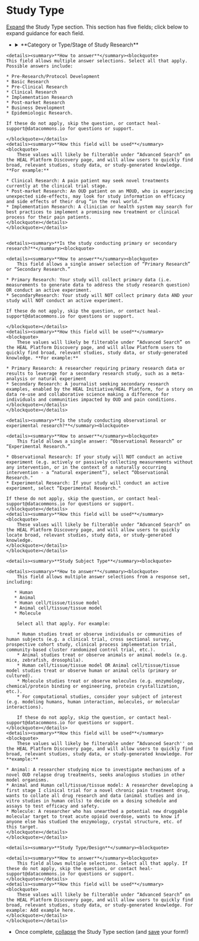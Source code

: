 # Study Type

[Expand](expand-or-collapse-cedar-form-section.md) the Study Type section. This section has five fields; click below to expand guidance for each field.
    
   * <details><summary>**Category or Type/Stage of Study Research**</summary><blockquote>
    
    <details><summary>**How to answer**</summary><blockquote>
    This field allows multiple answer selections. Select all that apply. Possible answers include:

    * Pre-Research/Protocol Development
    * Basic Research
    * Pre-Clinical Research
    * Clinical Research
    * Implementation Research
    * Post-market Research
    * Business Development
    * Epidemiologic Research.
    
    If these do not apply, skip the question, or contact heal-support@datacommons.io for questions or support. 

    </blockquote></details>
    <details><summary>**How this field will be used**</summary><blockquote>
        These values will likely be filterable under “Advanced Search” on the HEAL Platform Discovery page, and will allow users to quickly find broad, relevant studies, study data, or study-generated knowledge. **For example:**

    * Clinical Research: A pain patient may seek novel treatments currently at the clinical trial stage. 
    * Post-market Research: An OUD patient on an MOUD, who is experiencing unexpected side-effects, may look for study information on efficacy and side effects of their drug “in the real world.” 
    * Implementation Research: A clinician or health system may search for best practices to implement a promising new treatment or clinical process for their pain patients. 
    </blockquote></details>    
    </blockquote></details>
    
    
    <details><summary>**Is the study conducting primary or secondary research?**</summary><blockquote>

    <details><summary>**How to answer**</summary><blockquote> 
        This field allows a single answer selection of “Primary Research” or “Secondary Research.”

    * Primary Research: Your study will collect primary data (i.e. measurements to generate data to address the study research question) OR conduct an active experiment.
    * SecondaryResearch: Your study will NOT collect primary data AND your study will NOT conduct an active experiment.

    If these do not apply, skip the question, or contact heal-support@datacommons.io for questions or support. 
    
    </blockquote></details>
    <details><summary>**How this field will be used**</summary><blockquote> 
        These values will likely be filterable under “Advanced Search” on the HEAL Platform Discovery page, and will allow Platform users to quickly find broad, relevant studies, study data, or study-generated knowledge. **For example:**

    * Primary Research: A researcher requiring primary research data or results to leverage for a secondary research study, such as a meta-analysis or natural experiment
    * Secondary Research: A journalist seeking secondary research examples, enabled by the HEAL Initiative/HEAL Platform, for a story on data re-use and collaborative science making a difference for individuals and communities impacted by OUD and pain conditions.
    </blockquote></details>
    </blockquote></details>

    <details><summary>**Is the study conducting observational or experimental research?**</summary><blockquote>

    <details><summary>**How to answer**</summary><blockquote>
        This field allows a single answer: “Observational Research” or “Experimental Research.” 

    * Observational Research: If your study will NOT conduct an active experiment (e.g. actively or passively collecting measurements without any intervention, or in the context of a naturally occurring intervention - a “natural experiment”), select “Observational Research." 
    * Experimental Research: If your study will conduct an active experiment, select “Experimental Research."

    If these do not apply, skip the question, or contact heal-support@datacommons.io for questions or support. 
    </blockquote></details>
    <details><summary>**How this field will be used**</summary><blockquote>
        These values will likely be filterable under “Advanced Search” on the HEAL Platform Discovery page, and will allow users to quickly locate broad, relevant studies, study data, or study-generated knowledge.
    </blockquote></details>
    </blockquote></details>

    <details><summary>**Study Subject Type**</summary><blockquote>

    <details><summary>**How to answer**</summary><blockquote> 
        This field allows multiple answer selections from a response set, including: 
        
       * Human
       * Animal
       * Human cell/tissue/tissue model
       * Animal cell/tissue/tissue model
       * Molecule

        Select all that apply. For example:

        * Human studies treat or observe individuals or communities of human subjects (e.g. a clinical trial, cross sectional survey, prospective cohort study, clinical process implementation trial, community-based cluster randomized control trial, etc.).
        * Animal studies treat or observe animals or animal models (e.g. mice, zebrafish, drosophila).
        * Human cell/tissue/tissue model OR Animal cell/tissue/tissue model studies treat or observe human or animal cells (primary or cultured).
        * Molecule studies treat or observe molecules (e.g. enzymology, chemical/protein binding or engineering, protein crystallization, etc.). 
        * For computational studies, consider your subject of interest (e.g. modeling humans, human interaction, molecules, or molecular interactions). 

        If these do not apply, skip the question, or contact heal-support@datacommons.io for questions or support. 
    </blockquote></details>
    <details><summary>**How this field will be used**</summary><blockquote> 
        These values will likely be filterable under “Advanced Search'' on the HEAL Platform Discovery page, and will allow users to quickly find broad, relevant studies, study data, or study-generated knowledge. For **example:**

    * Animal: A researcher studying mice to investigate mechanisms of a novel OUD relapse drug treatments, seeks analogous studies in other model organisms.
    * Animal and Human cell/tissue/tissue model: A researcher developing a first stage I clinical trial for a novel chronic pain treatment drug, wants to collate all drug research and data (animal studies and in vitro studies in human cells) to decide on a dosing schedule and assays to test efficacy and safety.
    * Molecule: A researcher who has unearthed a potential new druggable molecular target to treat acute opioid overdose, wants to know if anyone else has studied the enzymology, crystal structure, etc. of this target.   
    </blockquote></details>
    </blockquote></details>
    
    <details><summary>**Study Type/Design**</summary><blockquote>
    
    <details><summary>**How to answer**</summary><blockquote> 
        This field allows multiple selections. Select all that apply. If these do not apply, skip the question, or contact heal-support@datacommons.io for questions or support. 
    </blockquote></details>
    <details><summary>**How this field will be used**</summary><blockquote> 
        These values will likely be filterable under “Advanced Search” on the HEAL Platform Discovery page, and will allow users to quickly find broad, relevant studies, study data, or study-generated knowledge. For example: Add example here.
    </blockquote></details>
    </blockquote></details>
    
* Once complete, [collapse](expand-or-collapse-cedar-form-section.md) the Study Type section (and [save](save-cedar-form.md) your form!)
    

        